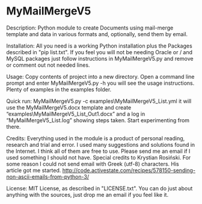 # MyMailMergeV5
Description:
Python module to create Documents using mail-merge template and data in various formats and, optionally, send them by email.

Installation:
All you need is a working Python installation plus the Packages described in "pip list.txt". If you feel you will not be needing Oracle or / and MySQL packages just follow instructions in MyMailMergeV5.py and remove or comment out not needed lines.

Usage:
Copy contents of project into a new directory. Open a command line prompt and enter
MyMailMergeV5.py -h
you will see the usage instructions. Plenty of examples in the examples folder.

Quick run:
MyMailMergeV5.py -c examples\MyMailMergeV5_List.yml
it will use the MyMailMergeV5.docx template and create “examples\MyMailMergeV5_List_Out1.docx” and a log in “MyMailMergeV5_List.log” showing steps taken.
Start experimenting from there.

Credits:
Everything used in the module is a product of personal reading, research and trial and error. I used many suggestions and solutions found in the Internet. I think all of them are free to use.
Please send me an email if I used something I should not have.
Special credits to Krystian Rosiński. For some reason I could not send email with Greek (utf-8) characters. His article got me started.
http://code.activestate.com/recipes/578150-sending-non-ascii-emails-from-python-3/

License:
MIT License, as described in "LICENSE.txt". You can do just about anything with the sources, just drop me an email if you feel like it.
